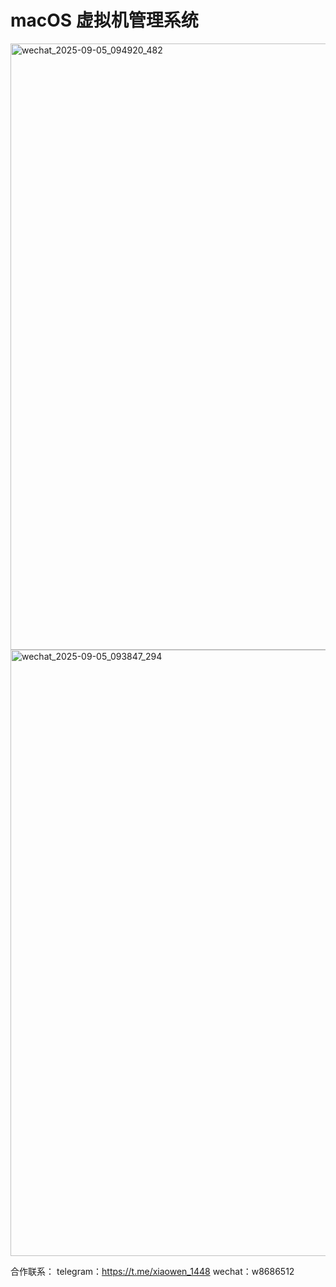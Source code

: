 # macOS 虚拟机管理系统

<img width="1839" height="970" alt="wechat_2025-09-05_094920_482" src="https://github.com/user-attachments/assets/d584267c-91ba-4853-9c27-7744a806b6e4" />



<img width="1839" height="970" alt="wechat_2025-09-05_093847_294" src="https://github.com/user-attachments/assets/5d8cd7a8-f473-4c17-9b41-891c2054cc66" />




合作联系：
telegram：https://t.me/xiaowen_1448
wechat：w8686512

